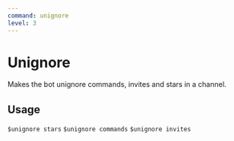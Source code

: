 ```yaml
---
command: unignore
level: 3
---
```


# Unignore

Makes the bot unignore commands, invites and stars in a channel.

## Usage

`$unignore stars`
`$unignore commands`
`$unignore invites`